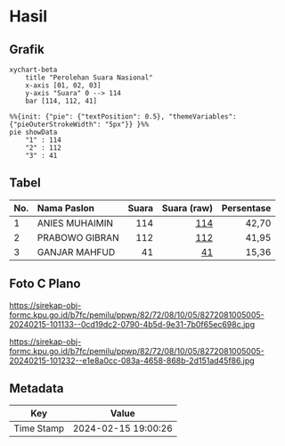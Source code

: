 # Hasil

## Grafik

```mermaid
xychart-beta
    title "Perolehan Suara Nasional"
    x-axis [01, 02, 03]
    y-axis "Suara" 0 --> 114
    bar [114, 112, 41]
```

```mermaid
%%{init: {"pie": {"textPosition": 0.5}, "themeVariables": {"pieOuterStrokeWidth": "5px"}} }%%
pie showData
    "1" : 114
    "2" : 112
    "3" : 41
```

## Tabel

| No. | Nama Paslon    | Suara | Suara (raw) | Persentase |
|:--- |:-------------- | -----:| -----------:| ----------:|
| 1   | ANIES MUHAIMIN | 114   | [114][p-1]  | 42,70      |
| 2   | PRABOWO GIBRAN | 112   | [112][p-2]  | 41,95      |
| 3   | GANJAR MAHFUD  | 41    | [41][p-3]   | 15,36      |


[p-1]: https://github.com/gigit-pemilu/pemilu-2024/blob/main/pilpres/hitung-suara/sub/82-maluku-utara/sub/72-kota-tidore-kepulauan/sub/08-tidore-timur/sub/1005-cobodoe/sub/005-tps/sub/paslon-1.txt
[p-2]: https://github.com/gigit-pemilu/pemilu-2024/blob/main/pilpres/hitung-suara/sub/82-maluku-utara/sub/72-kota-tidore-kepulauan/sub/08-tidore-timur/sub/1005-cobodoe/sub/005-tps/sub/paslon-2.txt
[p-3]: https://github.com/gigit-pemilu/pemilu-2024/blob/main/pilpres/hitung-suara/sub/82-maluku-utara/sub/72-kota-tidore-kepulauan/sub/08-tidore-timur/sub/1005-cobodoe/sub/005-tps/sub/paslon-3.txt

## Foto C Plano

https://sirekap-obj-formc.kpu.go.id/b7fc/pemilu/ppwp/82/72/08/10/05/8272081005005-20240215-101133--0cd19dc2-0790-4b5d-9e31-7b0f65ec698c.jpg

https://sirekap-obj-formc.kpu.go.id/b7fc/pemilu/ppwp/82/72/08/10/05/8272081005005-20240215-101232--e1e8a0cc-083a-4658-868b-2d151ad45f86.jpg


## Metadata

| Key        | Value               |
| ---------- | ------------------- |
| Time Stamp | 2024-02-15 19:00:26 |



